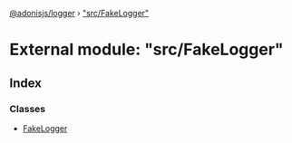 [@adonisjs/logger](../README.md) › ["src/FakeLogger"](_src_fakelogger_.md)

# External module: "src/FakeLogger"

## Index

### Classes

* [FakeLogger](../classes/_src_fakelogger_.fakelogger.md)
